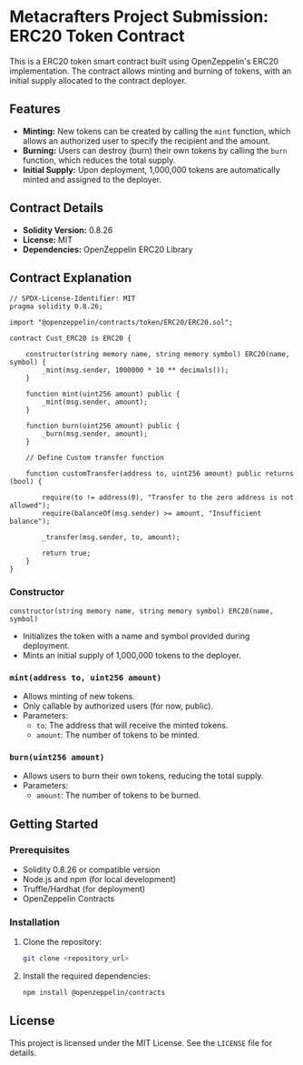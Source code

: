 # Metacrafters Project Submission: ERC20 Token Contract

This is a ERC20 token smart contract built using OpenZeppelin's ERC20 implementation. The contract allows minting and burning of tokens, with an initial supply allocated to the contract deployer.

## Features
- **Minting:** New tokens can be created by calling the `mint` function, which allows an authorized user to specify the recipient and the amount.
- **Burning:** Users can destroy (burn) their own tokens by calling the `burn` function, which reduces the total supply.
- **Initial Supply:** Upon deployment, 1,000,000 tokens are automatically minted and assigned to the deployer.

## Contract Details

- **Solidity Version:** 0.8.26
- **License:** MIT
- **Dependencies:** OpenZeppelin ERC20 Library

## Contract Explanation 

```solidity
// SPDX-License-Identifier: MIT
pragma solidity 0.8.26;

import "@openzeppelin/contracts/token/ERC20/ERC20.sol";

contract Cust_ERC20 is ERC20 {
    
    constructor(string memory name, string memory symbol) ERC20(name, symbol) {
        _mint(msg.sender, 1000000 * 10 ** decimals());
    }

    function mint(uint256 amount) public {
        _mint(msg.sender, amount);
    }

    function burn(uint256 amount) public {
        _burn(msg.sender, amount);
    }

    // Define Custom transfer function

    function customTransfer(address to, uint256 amount) public returns (bool) {
        
        require(to != address(0), "Transfer to the zero address is not allowed");
        require(balanceOf(msg.sender) >= amount, "Insufficient balance");

        _transfer(msg.sender, to, amount);

        return true;
    }
}
```

### Constructor
```solidity
constructor(string memory name, string memory symbol) ERC20(name, symbol)
```
- Initializes the token with a name and symbol provided during deployment.
- Mints an initial supply of 1,000,000 tokens to the deployer.

### `mint(address to, uint256 amount)`
- Allows minting of new tokens.
- Only callable by authorized users (for now, public).
- Parameters:
  - `to`: The address that will receive the minted tokens.
  - `amount`: The number of tokens to be minted.

### `burn(uint256 amount)`
- Allows users to burn their own tokens, reducing the total supply.
- Parameters:
  - `amount`: The number of tokens to be burned.

## Getting Started

### Prerequisites
- Solidity 0.8.26 or compatible version
- Node.js and npm (for local development)
- Truffle/Hardhat (for deployment)
- OpenZeppelin Contracts

### Installation

1. Clone the repository:
   ```bash
   git clone <repository_url>
   ```
2. Install the required dependencies:
   ```bash
   npm install @openzeppelin/contracts
   ```

## License

This project is licensed under the MIT License. See the `LICENSE` file for details.
